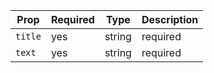 | Prop    | Required | Type   | Description |
| ------- | -------- | ------ | ----------- |
| `title` | yes      | string | required    |
| `text`  | yes      | string | required    |
